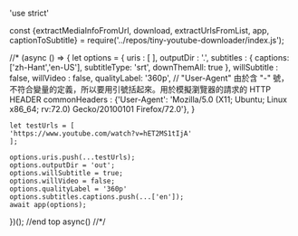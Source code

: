 'use strict'


const {extractMediaInfoFromUrl, download, extractUrlsFromList, app, captionToSubtitle} = require('../repos/tiny-youtube-downloader/index.js');

//*
(async () => {
    let options = {
	uris : [
	],
	outputDir : '.',
	subtitles : { captions: ['zh-Hant','en-US'], subtitleType: 'srt', downThemAll: true },
	willSubtitle :  false,
	willVideo : false,
	qualityLabel: '360p',
	// "User-Agent" 由於含 "-" 號，不符合變量的定義，所以要用引號括起來。用於模擬瀏覽器的請求的 HTTP HEADER
	commonHeaders : {'User-Agent': 'Mozilla/5.0 (X11; Ubuntu; Linux x86_64; rv:72.0) Gecko/20100101 Firefox/72.0'},
    }

    let testUrls = [
	'https://www.youtube.com/watch?v=hET2MS1tIjA'
    ];

    options.uris.push(...testUrls);
    options.outputDir = 'out';
    options.willSubtitle = true;
    options.willVideo = false;
    options.qualityLabel = '360p'
    options.subtitles.captions.push(...['en']);
    await app(options);

})();  //end top async()
//*/
